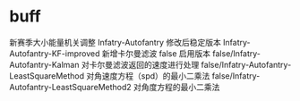 # buff
新赛季大小能量机关调整
Infatry-Autofantry 修改后稳定版本
Infatry-Autofantry-KF-improved 新增卡尔曼滤波
false 启用版本
false/Infatry-Autofantry-Kalman 对卡尔曼滤波返回的速度进行处理
false/Infatry-Autofantry-LeastSquareMethod 对角速度方程（spd）的最小二乘法
false/Infatry-Autofantry-LeastSquareMethod2 对角度方程的最小二乘法
